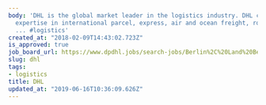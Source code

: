 ```yaml
---
body: 'DHL is the global market leader in the logistics industry. DHL commits its
  expertise in international parcel, express, air and ocean freight, road and rail
  ... #logistics'
created_at: "2018-02-09T14:43:02.723Z"
is_approved: true
job_board_url: https://www.dpdhl.jobs/search-jobs/Berlin%2C%20Land%20Berlin%2C%20Germany/1886/4/2921044-2950157-2950159/52x52437/13x41053/50/2
slug: dhl
tags:
- logistics
title: DHL
updated_at: "2019-06-16T10:36:09.626Z"
---
```

